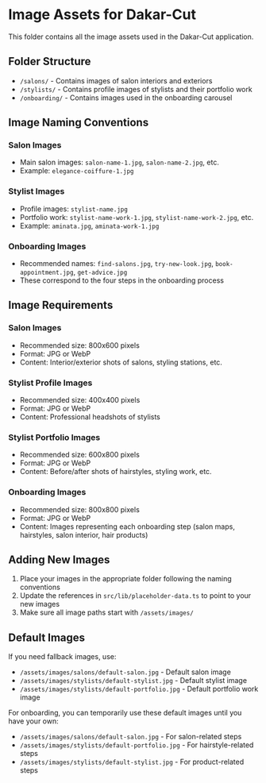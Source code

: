 # Image Assets for Dakar-Cut

This folder contains all the image assets used in the Dakar-Cut application.

## Folder Structure

- `/salons/` - Contains images of salon interiors and exteriors
- `/stylists/` - Contains profile images of stylists and their portfolio work
- `/onboarding/` - Contains images used in the onboarding carousel

## Image Naming Conventions

### Salon Images
- Main salon images: `salon-name-1.jpg`, `salon-name-2.jpg`, etc.
- Example: `elegance-coiffure-1.jpg`

### Stylist Images
- Profile images: `stylist-name.jpg`
- Portfolio work: `stylist-name-work-1.jpg`, `stylist-name-work-2.jpg`, etc.
- Example: `aminata.jpg`, `aminata-work-1.jpg`

### Onboarding Images
- Recommended names: `find-salons.jpg`, `try-new-look.jpg`, `book-appointment.jpg`, `get-advice.jpg`
- These correspond to the four steps in the onboarding process

## Image Requirements

### Salon Images
- Recommended size: 800x600 pixels
- Format: JPG or WebP
- Content: Interior/exterior shots of salons, styling stations, etc.

### Stylist Profile Images
- Recommended size: 400x400 pixels
- Format: JPG or WebP
- Content: Professional headshots of stylists

### Stylist Portfolio Images
- Recommended size: 600x800 pixels
- Format: JPG or WebP
- Content: Before/after shots of hairstyles, styling work, etc.

### Onboarding Images
- Recommended size: 800x800 pixels
- Format: JPG or WebP
- Content: Images representing each onboarding step (salon maps, hairstyles, salon interior, hair products)

## Adding New Images

1. Place your images in the appropriate folder following the naming conventions
2. Update the references in `src/lib/placeholder-data.ts` to point to your new images
3. Make sure all image paths start with `/assets/images/`

## Default Images

If you need fallback images, use:
- `/assets/images/salons/default-salon.jpg` - Default salon image
- `/assets/images/stylists/default-stylist.jpg` - Default stylist image
- `/assets/images/stylists/default-portfolio.jpg` - Default portfolio work image

For onboarding, you can temporarily use these default images until you have your own:
- `/assets/images/salons/default-salon.jpg` - For salon-related steps
- `/assets/images/stylists/default-portfolio.jpg` - For hairstyle-related steps
- `/assets/images/stylists/default-stylist.jpg` - For product-related steps